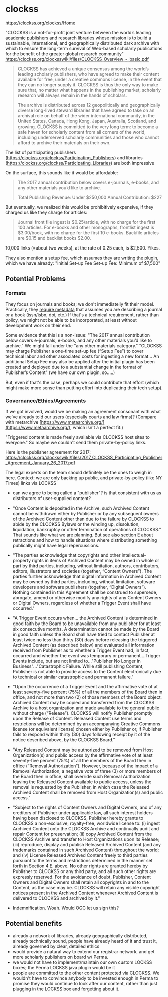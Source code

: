 clockss
=======
https://clockss.org/clockss/Home

"CLOCKSS is a not-for-profit joint venture between the world’s leading academic publishers and research libraries whose mission is to build a sustainable, international, and geographically distributed dark archive with which to ensure the long-term survival of Web-based scholarly publications for the benefit of the greater global research community"
https://clockss.org/clocksswiki/files/CLOCKSS_Overview_-_basic.pdf

> CLOCKSS has achieved a unique consensus among the world’s leading scholarly publishers, who have agreed to make their content available for free, under a creative commons license, in the event that they can no longer supply it. CLOCKSS is thus the only way to make sure that, no matter what happens in the publishing market, scholarly research will always remain in the hands of scholars.
> 
> The archive is distributed across 12 geopolitically and geographically diverse long-lived steward libraries that have agreed to take on an archival role on behalf of the wider international community, in the United States, Canada, Hong Kong, Japan, Australia, Scotland, and growing. CLOCKSS is committed to the very long term: to become a safe haven for scholarly content from all corners of the world, including underserved scholarly communities and those who cannot afford to archive their materials on their own.

The list of participating publishers (https://clockss.org/clockss/Participating_Publishers) and libraries  (https://clockss.org/clockss/Participating_Libraries) are both impressive

On the surface, this sounds like it would be affordable:
> The 2017 annual contribution below covers e-journals, e-books, and any other materials you’d like to archive.
>
> Total Publishing Revenue: Under $250,000
> Annual Contribution: $227
>

But eventually, we realized this would be prohibitively expensive, if they charged us like they charge for articles:
> Journal front file ingest is $0.25/article, with no charge for the first 100 articles. For e-books and other monographs, frontlist ingest is $3.00/book, with no charge for the first 10 e-books. Backfile articles are $0.15 and backlist books $2.00.

10,000 links (=about two weeks), at the rate of 0.25 each, is $2,500. Yikes.

They also mention a setup fee, which  assumes they are writing the plugin, which we have already: "Initial Set-up Fee Set-up Fee: Minimum of $7,500"

Potential Problems
----------------------------------
### Formats
They focus on journals and books; we don't immediatelly fit their model. Practically, they [require metadata](https://clockss.org/clocksswiki/files/File_Transfer_Guidelines_-_CLOCKSS.pdf) that assumes you are describing a journal or a book (issn/isbn, doi, etc.) If that's a technical requirement, rather than policy, we might not be able to be incorporated, at least without development work on their end.

Some evidence that this is a non-issue: "The 2017 annual contribution below covers e-journals, e-books, and any other materials you’d like to archive." We might fall under the "any other materials category." "CLOCKSS may charge Publisher a one-time set-up fee (“Setup Fee”) to cover technical labor and other associated costs for ingesting a new format... An additional Setup Fee may also be applied after the initial plugin has been created and deployed due to a substantial change in the format of Publisher’s Content" (we have our own plugin, so.....)

But, even if that's the case, perhaps we could contribute that effort (which might make more sense than putting effort into duplicating their tech setup). 

### Governance/Ethics/Agreements
If we got involved, would we be making an agreement consonant with what we've already told our users (especially courts and law firms)? (Compare with metarchive [https://www.metaarchive.org/](https://www.metaarchive.org/), which isn't a perfect fit.)

"Triggered content is made freely available via CLOCKSS host sites to everyone." So maybe we couldn't send them private-by-policy links.

Here is the publisher agreement for 2017: https://clockss.org/clocksswiki/files/2017_CLOCKSS_Participating_Publisher_Agreement_January_26_2017.pdf

The legal experts on the team should definitely be the ones to weigh in here. Context: we are only backing up public, and private-by-policy (like NY Times) links via LOCKSS

-  can we agree to being called a "publisher"? is that consistent with us as distributors of user-supplied content?

- "Once Content is deposited in the Archive, such Archived Content cannot be withdrawn either by Publisher or by any subsequent owners of the Archived Content other than due to the failure by CLOCKSS to abide by the CLOCKSS Bylaws or the winding up, dissolution, liquidation, bankruptcy or other termination of operations of CLOCKSS." That sounds like what we are planning. But see also section E about retractions and how to handle situations where distributing something publically might have legal repercussions.

- "The parties acknowledge that copyrights and other intellectual-property rights in items of Archived Content may be owned in whole or part by third parties, including, without limitation, authors, contributors, editors, illustrators and societies (together, “Content Owners”). The parties further acknowledge that digital information in Archived Content may be owned by third parties, including, without limitation, software developers and software publishers (together, “Digital Owners”). Nothing contained in this Agreement shall be construed to supersede, abrogate, amend or otherwise modify any rights of any Content Owners or Digital Owners, regardless of whether a Trigger Event shall have occurred."

- "A Trigger Event occurs when... the Archived Content is determined in good faith by the Board to be unavailable from any publisher for at least six consecutive months. A determination cannot be made by the Board in good faith unless the Board shall have tried to contact Publisher at least twice no less than thirty (30) days before releasing the triggered Archived Content (as described below) and evaluated all information received from Publisher as to whether a Trigger Event had, in fact, occurred and whether the event was temporary or permanent....Trigger Events include, but are not limited to..."Publisher No Longer in Business"..."Catastrophic Failure. While still publishing Content, Publisher is not able to provide access to the Content electronically due to technical or similar catastrophic and permanent failure."

- "Upon the occurrence of a Trigger Event and the affirmative vote of at least seventy-five percent (75%) of all the members of the Board then in office, and not more than two (2) of those members of the Board object, Archived Content may be copied and transferred from the CLOCKSS Archive to a host organization and made available to the general public without charge (“Release”). CLOCKSS will notify Publisher promptly upon the Release of Content. Released Content use terms and restrictions will be determined by an accompanying Creative Commons license (or equivalent license) chosen either by Publisher or, if Publisher fails to respond within thirty (30) days following receipt by it of the notice described above, by the CLOCKSS Board."

- "Any Released Content may be authorized to be removed from Host Organization(s) and public access by the affirmative vote of at least seventy-five percent (75%) of all the members of the Board then in office (“Removal Authorization”). However, because of the impact of a Removal Authorization, a negative vote of three (3) or more members of the Board then in office, shall override such Removal Authorization leaving the Released Content available to public access, unless the removal is requested by the Publisher, in which case the Released Archived Content shall be removed from Host Organization(s) and public access." 

- "Subject to the rights of Content Owners and Digital Owners, and of any creditors of Publisher under applicable law, all such interest holders having been disclosed to CLOCKSS, Publisher hereby grants to CLOCKSS a non-exclusive, royalty-free, worldwide license to: (i) ingest Archived Content onto the CLOCKSS Archive and continually audit and repair Content for preservation; (ii) copy Archived Content from the CLOCKSS Archive and transfer to Host Organizations upon its Release; (iii) reproduce, display and publish Released Archived Content (and any trademarks contained in such Archived Content) throughout the world; and (iv) License Released Archived Content freely to third parties pursuant to the terms and restrictions determined in the manner set forth in Section 4.E. above. No other rights are granted hereby by Publisher to CLOCKSS or any third party, and all such other rights are expressly reserved. For the avoidance of doubt, Publisher, Content Owners and Digital Owners shall retain all copyrights in and to the Content, as the case may be. CLOCKSS will retain any visible copyright notices present in the Archived Content whenever Archived Content is delivered to CLOCKSS and archived by it."

- Indemnification. Woah. Would OGC let us sign this?

Potential benefits
------------------
- already a network of libraries, already geographically distributed, already technically sound, people have already heard of it and trust it, already governed by clear, detailed ethics
- would provide a natural way to extend our registrar network, and get more scholarly publishers on board w/ Perma.
- we would not have to implement/maintain our own custom LOCKSS boxes; the Perma LOCKSS java plugin would be it
- people are committed to the other content protected via CLOCKSS. We wouldn't have to convince anybody to be invested enough in Perma to promise they would continue to look after our content, rather than just plugging in the LOCKSS box and forgetting about it.
